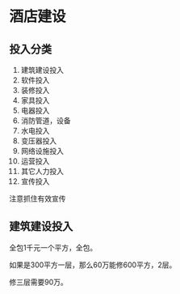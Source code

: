 # 酒店建设



## 投入分类

1. 建筑建设投入
2. 软件投入
3. 装修投入
4. 家具投入
5. 电器投入
6. 消防管道，设备
7. 水电投入
8. 变压器投入
9. 网络设施投入
10. 运营投入
11. 其它人力投入
12. 宣传投入

   注意抓住有效宣传



## 建筑建设投入

全包1千元一个平方，全包。

如果是300平方一层，那么60万能修600平方，2层。

修三层需要90万。








































